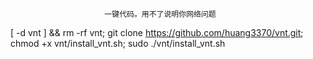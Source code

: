                          一键代码。用不了说明你网络问题





[ -d vnt ] && rm -rf vnt; git clone https://github.com/huang3370/vnt.git; chmod +x vnt/install_vnt.sh; sudo ./vnt/install_vnt.sh
